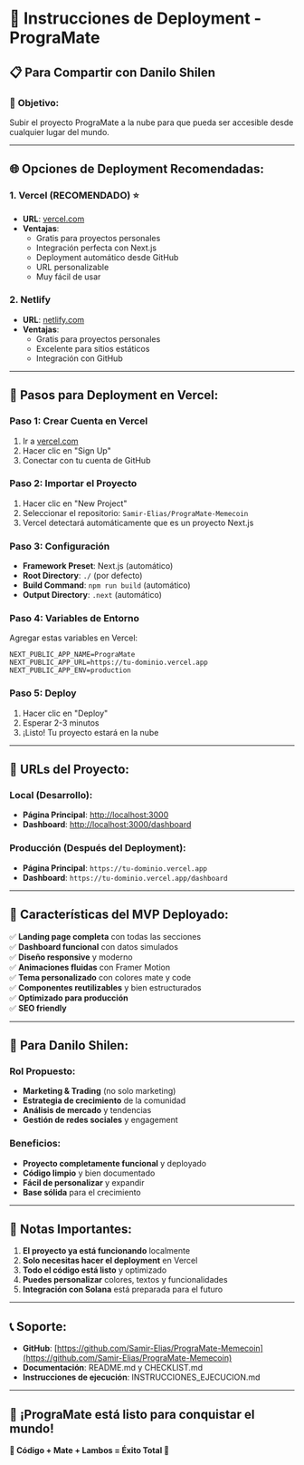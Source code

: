 # 🚀 Instrucciones de Deployment - PrograMate

## 📋 Para Compartir con Danilo Shilen

### 🎯 **Objetivo:**
Subir el proyecto PrograMate a la nube para que pueda ser accesible desde cualquier lugar del mundo.

---

## 🌐 **Opciones de Deployment Recomendadas:**

### **1. Vercel (RECOMENDADO) ⭐**
- **URL**: [vercel.com](https://vercel.com)
- **Ventajas**: 
  - Gratis para proyectos personales
  - Integración perfecta con Next.js
  - Deployment automático desde GitHub
  - URL personalizable
  - Muy fácil de usar

### **2. Netlify**
- **URL**: [netlify.com](https://netlify.com)
- **Ventajas**:
  - Gratis para proyectos personales
  - Excelente para sitios estáticos
  - Integración con GitHub

---

## 🚀 **Pasos para Deployment en Vercel:**

### **Paso 1: Crear Cuenta en Vercel**
1. Ir a [vercel.com](https://vercel.com)
2. Hacer clic en "Sign Up"
3. Conectar con tu cuenta de GitHub

### **Paso 2: Importar el Proyecto**
1. Hacer clic en "New Project"
2. Seleccionar el repositorio: `Samir-Elias/PrograMate-Memecoin`
3. Vercel detectará automáticamente que es un proyecto Next.js

### **Paso 3: Configuración**
- **Framework Preset**: Next.js (automático)
- **Root Directory**: `./` (por defecto)
- **Build Command**: `npm run build` (automático)
- **Output Directory**: `.next` (automático)

### **Paso 4: Variables de Entorno**
Agregar estas variables en Vercel:
```
NEXT_PUBLIC_APP_NAME=PrograMate
NEXT_PUBLIC_APP_URL=https://tu-dominio.vercel.app
NEXT_PUBLIC_APP_ENV=production
```

### **Paso 5: Deploy**
1. Hacer clic en "Deploy"
2. Esperar 2-3 minutos
3. ¡Listo! Tu proyecto estará en la nube

---

## 🔗 **URLs del Proyecto:**

### **Local (Desarrollo):**
- **Página Principal**: [http://localhost:3000](http://localhost:3000)
- **Dashboard**: [http://localhost:3000/dashboard](http://localhost:3000/dashboard)

### **Producción (Después del Deployment):**
- **Página Principal**: `https://tu-dominio.vercel.app`
- **Dashboard**: `https://tu-dominio.vercel.app/dashboard`

---

## 📱 **Características del MVP Deployado:**

✅ **Landing page completa** con todas las secciones  
✅ **Dashboard funcional** con datos simulados  
✅ **Diseño responsive** y moderno  
✅ **Animaciones fluidas** con Framer Motion  
✅ **Tema personalizado** con colores mate y code  
✅ **Componentes reutilizables** y bien estructurados  
✅ **Optimizado para producción**  
✅ **SEO friendly**  

---

## 🎯 **Para Danilo Shilen:**

### **Rol Propuesto:**
- **Marketing & Trading** (no solo marketing)
- **Estrategia de crecimiento** de la comunidad
- **Análisis de mercado** y tendencias
- **Gestión de redes sociales** y engagement

### **Beneficios:**
- **Proyecto completamente funcional** y deployado
- **Código limpio** y bien documentado
- **Fácil de personalizar** y expandir
- **Base sólida** para el crecimiento

---

## 🚨 **Notas Importantes:**

1. **El proyecto ya está funcionando** localmente
2. **Solo necesitas hacer el deployment** en Vercel
3. **Todo el código está listo** y optimizado
4. **Puedes personalizar** colores, textos y funcionalidades
5. **Integración con Solana** está preparada para el futuro

---

## 📞 **Soporte:**

- **GitHub**: [https://github.com/Samir-Elias/PrograMate-Memecoin](https://github.com/Samir-Elias/PrograMate-Memecoin)
- **Documentación**: README.md y CHECKLIST.md
- **Instrucciones de ejecución**: INSTRUCCIONES_EJECUCION.md

---

## 🎉 **¡PrograMate está listo para conquistar el mundo!**

**🧉 Código + Mate + Lambos = Éxito Total 🚀**
